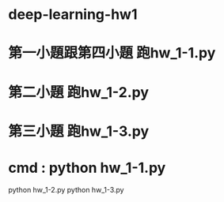 # deep-learning-hw1
<h1>第一小題跟第四小題 跑hw_1-1.py</h1>
<h1>第二小題 跑hw_1-2.py</h1>
<h1>第三小題 跑hw_1-3.py</h1>
<h1>cmd : python hw_1-1.py</h1>
      <h>python hw_1-2.py</h1>
      <h>python hw_1-3.py</h1>
      
      
